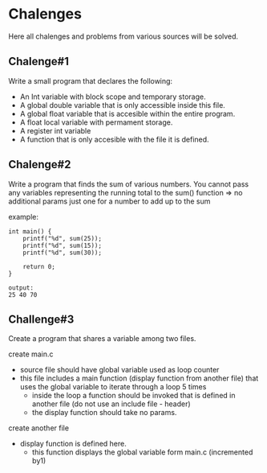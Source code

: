 # Chalenges

Here all chalenges and problems from various sources will be solved.

## Chalenge#1

Write a small program that declares the following:

- An Int variable with block scope and temporary storage.
- A global double variable that is only accessible inside this file.
- A global float variable that is accesible within the entire program.
- A float local variable with permament storage.
- A register int variable
- A function that is only accesible with the file it is defined.

## Chalenge#2

Write a program that finds the sum of various numbers.
You cannot pass any variables representing the running total to the sum() function => no additional params just one for a number to add up to the sum

example: 

```
int main() {
    printf("%d", sum(25));
    printf("%d", sum(15));
    printf("%d", sum(30));

    return 0;
}

output:
25 40 70
```

## Challenge#3

Create a program that shares a variable among two files.

create main.c
- source file should have global variable used as loop counter
- this file includes a main function (display function from another file) that uses the global variable to iterate through a
loop 5 times
    - inside the loop a function should be invoked that is defined in another file (do not use an include file - header)
    - the display function should take no params.

create another file
- display function is defined here.
    - this function displays the global variable form main.c (incremented by1)